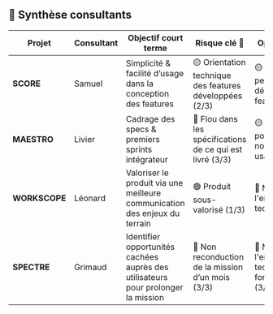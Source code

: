## 🧭 Synthèse consultants

| Projet         | Consultant | Objectif court terme                                                                 | Risque clé 🚨                                       | Opportunité 💡                                      |
|----------------|------------|---------------------------------------------------------------------------------------|---------------------------------------------------|----------------------------------------------------|
| **SCORE**      | Samuel     | Simplicité & facilité d’usage dans la conception des features                         | 🟡 Orientation technique des features développées (2/3) | 🟡 Latitude pour penser et décider des features      |
| **MAESTRO**    | Livier     | Cadrage des specs & premiers sprints intégrateur                                      | 🔴 Flou dans les spécifications de ce qui est livré (3/3) | 🟡 Capacité à poser de nouveaux usages (2/3)         |
| **WORKSCOPE**  | Léonard    | Valoriser le produit via une meilleure communication des enjeux du terrain            | 🟢 Produit sous-valorisé (1/3)                     | 🔴 Maîtrise de l'environnement technique (3/3)       |
| **SPECTRE**    | Grimaud    | Identifier opportunités cachées auprès des utilisateurs pour prolonger la mission     | 🔴 Non reconduction de la mission d’un mois (3/3)  | 🔴 Maîtrise de l'environnement technique & fonctionnel (3/3) |
